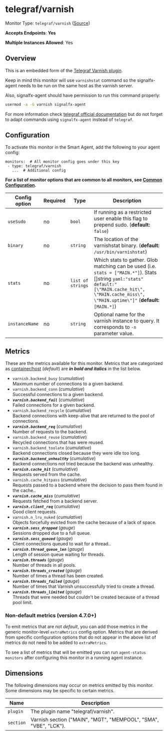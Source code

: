 <!--- GENERATED BY gomplate from scripts/docs/templates/monitor-page.md.tmpl --->

# telegraf/varnish

Monitor Type: `telegraf/varnish` ([Source](https://github.com/signalfx/signalfx-agent/tree/main/pkg/monitors/telegraf/monitors/varnish))

**Accepts Endpoints**: **Yes**

**Multiple Instances Allowed**: Yes

## Overview

This is an embedded form of the [Telegraf Varnish
plugin](https://github.com/influxdata/telegraf/tree/master/plugins/inputs/varnish).

Keep in mind this monitor will use `varnishstat` command so the signalfx-agent needs
to be run on the same host as the varnish server.

Also, signalfx-agent should have permission to run this command properly:

```bash
usermod -a -G varnish signalfx-agent
```

For more information check [telegraf official documentation](https://github.com/influxdata/telegraf/tree/master/plugins/inputs/varnish#permissions)
but do not forget to adapt commands using `signalfx-agent` instead of `telegraf`.


## Configuration

To activate this monitor in the Smart Agent, add the following to your
agent config:

```
monitors:  # All monitor config goes under this key
 - type: telegraf/varnish
   ...  # Additional config
```

**For a list of monitor options that are common to all monitors, see [Common
Configuration](../monitor-config.md#common-configuration).**


| Config option | Required | Type | Description |
| --- | --- | --- | --- |
| `useSudo` | no | `bool` | If running as a restricted user enable this flag to prepend sudo. (**default:** `false`) |
| `binary` | no | `string` | The location of the varnishstat binary. (**default:** `/usr/bin/varnishstat`) |
| `stats` | no | `list of strings` | Which stats to gather. Glob matching can be used (i.e. `stats = ["MAIN.*"]`). Stats []string `yaml:"stats" default:"[\"MAIN.cache_hit\", \"MAIN.cache_miss\", \"MAIN.uptime\"]"` (**default:** `[MAIN.*]`) |
| `instanceName` | no | `string` | Optional name for the varnish instance to query. It corresponds to `-n` parameter value. |


## Metrics

These are the metrics available for this monitor.
Metrics that are categorized as
[container/host](https://docs.signalfx.com/en/latest/admin-guide/usage.html#about-custom-bundled-and-high-resolution-metrics)
(*default*) are ***in bold and italics*** in the list below.


 - `varnish.backend_busy` (*cumulative*)<br>    Maximum number of connections to a given backend.
 - `varnish.backend_conn` (*cumulative*)<br>    Successful connections to a given backend.
 - ***`varnish.backend_fail`*** (*cumulative*)<br>    Failed connections for a given backend.
 - `varnish.backend_recycle` (*cumulative*)<br>    Backend connections with keep-alive that are returned to the pool of connections.
 - ***`varnish.backend_req`*** (*cumulative*)<br>    Number of requests to the backend.
 - `varnish.backend_reuse` (*cumulative*)<br>    Recycled connections that has were reused.
 - `varnish.backend_toolate` (*cumulative*)<br>    Backend connections closed because they were idle too long.
 - ***`varnish.backend_unhealthy`*** (*cumulative*)<br>    Backend connections not tried because the backend was unhealthy.
 - ***`varnish.cache_hit`*** (*cumulative*)<br>    Requests served from the cache.
 - `varnish.cache_hitpass` (*cumulative*)<br>    Requests passed to a backend where the decision to pass them found in the cache..
 - ***`varnish.cache_miss`*** (*cumulative*)<br>    Requests fetched from a backend server.
 - ***`varnish.client_req`*** (*cumulative*)<br>    Good client requests.
 - `varnish.n_lru_nuked` (*cumulative*)<br>    Objects forcefully evicted from the cache because of a lack of space.
 - ***`varnish.sess_dropped`*** (*gauge*)<br>    Sessions dropped due to a full queue.
 - ***`varnish.sess_queued`*** (*gauge*)<br>    Client connections queued to wait for a thread..
 - ***`varnish.thread_queue_len`*** (*gauge*)<br>    Length of session queue waiting for threads.
 - ***`varnish.threads`*** (*gauge*)<br>    Number of threads in all pools.
 - ***`varnish.threads_created`*** (*gauge*)<br>    Number of times a thread has been created.
 - ***`varnish.threads_failed`*** (*gauge*)<br>    Number of times that Varnish unsuccessfully tried to create a thread.
 - ***`varnish.threads_limited`*** (*gauge*)<br>    Threads that were needed but couldn't be created because of a thread pool limit.

### Non-default metrics (version 4.7.0+)

To emit metrics that are not _default_, you can add those metrics in the
generic monitor-level `extraMetrics` config option.  Metrics that are derived
from specific configuration options that do not appear in the above list of
metrics do not need to be added to `extraMetrics`.

To see a list of metrics that will be emitted you can run `agent-status
monitors` after configuring this monitor in a running agent instance.

## Dimensions

The following dimensions may occur on metrics emitted by this monitor.  Some
dimensions may be specific to certain metrics.

| Name | Description |
| ---  | ---         |
| `plugin` | The plugin name "telegraf/varnish". |
| `section` | Varnish section ("MAIN", "MGT", "MEMPOOL", "SMA", "VBE", "LCK"). |



